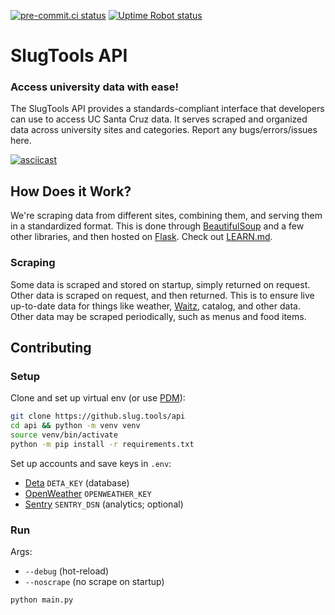 [![pre-commit.ci status](https://results.pre-commit.ci/badge/github/SlugTools/api/main.svg)](https://results.pre-commit.ci/latest/github/SlugTools/api/main)
[![Uptime Robot status](https://img.shields.io/uptimerobot/status/m792610788-ec5bd8ede10c18f96a13393a)](https://status.slug.tools)

# SlugTools API

### Access university data with ease!

The SlugTools API provides a standards-compliant interface that developers can use to access UC Santa Cruz data. It serves scraped and organized data across university sites and categories. Report any bugs/errors/issues here.

[![asciicast](https://asciinema.org/a/629965.svg)](https://asciinema.org/a/629965)

## How Does it Work?

We're scraping data from different sites, combining them, and serving them in a standardized format. This is done through [BeautifulSoup](https://www.crummy.com/software/BeautifulSoup/bs4/doc/) and a few other libraries, and then hosted on [Flask](https://flask.palletsprojects.com/en/latest/). Check out [LEARN.md](LEARN.md).

### Scraping

Some data is scraped and stored on startup, simply returned on request. Other data is scraped on request, and then returned. This is to ensure live up-to-date data for things like weather, [Waitz](https://waitz.io/ucsc), catalog, and other data. Other data may be scraped periodically, such as menus and food items.

## Contributing

### Setup

Clone and set up virtual env (or use [PDM](https://pdm-project.org/latest/)):

```bash
git clone https://github.slug.tools/api
cd api && python -m venv venv
source venv/bin/activate
python -m pip install -r requirements.txt
```

Set up accounts and save keys in `.env`:

- [Deta](https://web.deta.sh/) `DETA_KEY` (database)
- [OpenWeather](https://openweathermap.org/) `OPENWEATHER_KEY`
- [Sentry](https://sentry.io/) `SENTRY_DSN` (analytics; optional)

### Run

Args:

- `--debug` (hot-reload)
- `--noscrape` (no scrape on startup)

```bash
python main.py
```
